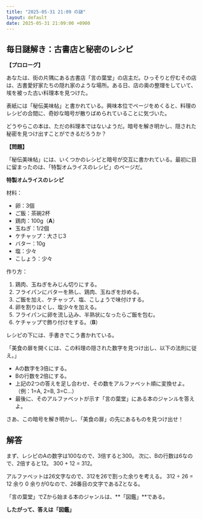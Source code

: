 ```yaml
---
title: "2025-05-31 21:09 の謎"
layout: default
date: 2025-05-31 21:09:00 +0900
---
```

## 毎日謎解き：古書店と秘密のレシピ

**【プロローグ】**

あなたは、街の片隅にある古書店「言の葉堂」の店主だ。ひっそりと佇むその店は、古書愛好家たちの隠れ家のような場所。ある日、店の奥の整理をしていて、埃を被った古い料理本を見つけた。

表紙には「秘伝美味帖」と書かれている。興味本位でページをめくると、料理のレシピの合間に、奇妙な暗号が散りばめられていることに気づいた。

どうやらこの本は、ただの料理本ではないようだ。暗号を解き明かし、隠された秘密を見つけ出すことができるだろうか？

**【問題】**

「秘伝美味帖」には、いくつかのレシピと暗号が交互に書かれている。最初に目に留まったのは、「特製オムライスのレシピ」のページだ。

**特製オムライスのレシピ**

材料：
* 卵：3個
* ご飯：茶碗2杯
* 鶏肉：100g（**A**）
* 玉ねぎ：1/2個
* ケチャップ：大さじ3
* バター：10g
* 塩：少々
* こしょう：少々

作り方：
1. 鶏肉、玉ねぎをみじん切りにする。
2. フライパンにバターを熱し、鶏肉、玉ねぎを炒める。
3. ご飯を加え、ケチャップ、塩、こしょうで味付けする。
4. 卵を割りほぐし、塩少々を加える。
5. フライパンに卵を流し込み、半熟状になったらご飯を包む。
6. ケチャップで飾り付けをする。（**B**）

レシピの下には、手書きでこう書かれている。

「美食の扉を開くには、この料理の隠された数字を見つけ出し、以下の法則に従え。」

*   Aの数字を3倍にする。
*   Bの行数を2倍にする。
*   上記の2つの答えを足し合わせ、その数をアルファベット順に変換せよ。（例：1=A, 2=B, 3=C...）
*   最後に、そのアルファベットが示す「言の葉堂」にある本のジャンルを答えよ。

さあ、この暗号を解き明かし、「美食の扉」の先にあるものを見つけ出せ！

## 解答

まず、レシピのAの数字は100なので、3倍すると300。
次に、Bの行数は6なので、2倍すると12。
300 + 12 = 312。

アルファベットは26文字なので、312を26で割った余りを考える。
312 ÷ 26 = 12 余り 0
余りが0なので、26番目の文字であるZとなる。

「言の葉堂」でZから始まる本のジャンルは、**「図鑑」**である。

**したがって、答えは「図鑑」**
